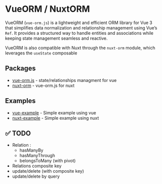 # VueORM / NuxtORM

VueORM (`vue-orm.js`) is a lightweight and efficient ORM library for Vue 3 that simplifies data normalization and relationship management using Vue’s `Ref`. It provides a structured way to handle entities and associations while keeping state management seamless and reactive.

VueORM is also compatible with Nuxt through the `nuxt-orm` module, which leverages the `useState` composable 

## Packages

- [vue-orm.js](https://github.com/etienne1698/nuxt-orm/tree/main/packages/vue-orm) - state/relationships managment for vue
- [nuxt-orm](https://github.com/etienne1698/nuxt-orm/tree/main/packages/nuxt-orm) - vue-orm.js for nuxt

## Examples

- [vue-example](https://github.com/etienne1698/nuxt-orm/tree/main/examples/vue-example) - Simple example using vue
- [nuxt-example](https://github.com/etienne1698/nuxt-orm/tree/main/examples/nuxt-example) - Simple example using nuxt

## ✅ TODO

- Relation :
  - hasManyBy
  - hasManyThrough
  - belongsToMany (with pivot)
- Relations composite key
- update/delete (with composite key)
- update/delete by query
